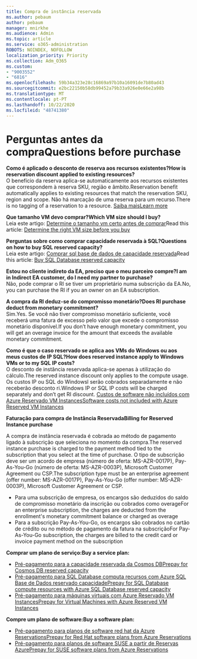 ```yaml
---
title: Compra de instância reservada
ms.author: pebaum
author: pebaum
manager: mnirkhe
ms.audience: Admin
ms.topic: article
ms.service: o365-administration
ROBOTS: NOINDEX, NOFOLLOW
localization_priority: Priority
ms.collection: Adm_O365
ms.custom:
- "9003552"
- "6816"
ms.openlocfilehash: 59b34a323e28c16869a97b10a16091de7b80ad43
ms.sourcegitcommit: e2bc22150b58db99452a79b33a926e0e66e2a98b
ms.translationtype: MT
ms.contentlocale: pt-PT
ms.lasthandoff: 10/22/2020
ms.locfileid: "48741380"
---
```

# <a name="questions-before-purchase"></a><span data-ttu-id="a1c61-102">Perguntas antes da compra</span><span class="sxs-lookup"><span data-stu-id="a1c61-102">Questions before purchase</span></span>

<span data-ttu-id="a1c61-103">**Como é aplicado o desconto de reserva aos recursos existentes?**</span><span class="sxs-lookup"><span data-stu-id="a1c61-103">**How is reservation discount applied to existing resources?**</span></span>  
<span data-ttu-id="a1c61-104">O benefício da reserva aplica-se automaticamente aos recursos existentes que correspondem à reserva SKU, região e âmbito.</span><span class="sxs-lookup"><span data-stu-id="a1c61-104">Reservation benefit automatically applies to existing resources that match the reservation SKU, region and scope.</span></span> <span data-ttu-id="a1c61-105">Não há marcação de uma reserva para um recurso.</span><span class="sxs-lookup"><span data-stu-id="a1c61-105">There is no tagging of a reservation to a resource.</span></span> [<span data-ttu-id="a1c61-106">Saiba mais</span><span class="sxs-lookup"><span data-stu-id="a1c61-106">Learn more</span></span>](https://docs.microsoft.com/azure/cost-management-billing/reservations/save-compute-costs-reservations?WT.mc_id=Portal-Microsoft_Azure_Support#how-reservation-discount-is-applied) 

<span data-ttu-id="a1c61-107">**Que tamanho VM devo comprar?**</span><span class="sxs-lookup"><span data-stu-id="a1c61-107">**Which VM size should I buy?**</span></span>  
<span data-ttu-id="a1c61-108">Leia este artigo: [Determine o tamanho vm certo antes de comprar](https://docs.microsoft.com/azure/virtual-machines/windows/prepay-reserved-vm-instances?toc=/azure/billing/TOC.json&WT.mc_id=Portal-Microsoft_Azure_Support#determine-the-right-vm-size-before-you-buy)</span><span class="sxs-lookup"><span data-stu-id="a1c61-108">Read this article: [Determine the right VM size before you buy](https://docs.microsoft.com/azure/virtual-machines/windows/prepay-reserved-vm-instances?toc=/azure/billing/TOC.json&WT.mc_id=Portal-Microsoft_Azure_Support#determine-the-right-vm-size-before-you-buy)</span></span>

<span data-ttu-id="a1c61-109">**Perguntas sobre como comprar capacidade reservada à SQL?**</span><span class="sxs-lookup"><span data-stu-id="a1c61-109">**Questions on how to buy SQL reserved capacity?**</span></span>  
<span data-ttu-id="a1c61-110">Leia este artigo: [Comprar sql base de dados de capacidade reservada](https://docs.microsoft.com/azure/sql-database/sql-database-reserved-capacity?toc=/azure/billing/TOC.json&WT.mc_id=Portal-Microsoft_Azure_Support#buy-sql-database-reserved-capacity)</span><span class="sxs-lookup"><span data-stu-id="a1c61-110">Read this article: [Buy SQL Database reserved capacity](https://docs.microsoft.com/azure/sql-database/sql-database-reserved-capacity?toc=/azure/billing/TOC.json&WT.mc_id=Portal-Microsoft_Azure_Support#buy-sql-database-reserved-capacity)</span></span>

<span data-ttu-id="a1c61-111">**Estou no cliente indireto da EA, preciso que o meu parceiro compre?**</span><span class="sxs-lookup"><span data-stu-id="a1c61-111">**I am in Indirect EA customer, do I need my partner to purchase?**</span></span>  
<span data-ttu-id="a1c61-112">Não, pode comprar o RI se tiver um proprietário numa subscrição da EA.</span><span class="sxs-lookup"><span data-stu-id="a1c61-112">No, you can purchase the RI if you an owner on an EA subscription.</span></span>

<span data-ttu-id="a1c61-113">**A compra da RI deduz-se do compromisso monetário?**</span><span class="sxs-lookup"><span data-stu-id="a1c61-113">**Does RI purchase deduct from monetary commitment?**</span></span>  
<span data-ttu-id="a1c61-114">Sim.</span><span class="sxs-lookup"><span data-stu-id="a1c61-114">Yes.</span></span> <span data-ttu-id="a1c61-115">Se você não tiver compromisso monetário suficiente, você receberá uma fatura de excesso pelo valor que excede o compromisso monetário disponível.</span><span class="sxs-lookup"><span data-stu-id="a1c61-115">If you don’t have enough monetary commitment, you will get an overage invoice for the amount that exceeds the available monetary commitment.</span></span>

<span data-ttu-id="a1c61-116">**Como é que o caso reservado se aplica aos VMs do Windows ou aos meus custos de IP SQL?**</span><span class="sxs-lookup"><span data-stu-id="a1c61-116">**How does reserved instance apply to Windows VMs or to my SQL IP costs?**</span></span>  
<span data-ttu-id="a1c61-117">O desconto de instância reservada aplica-se apenas à utilização do cálculo.</span><span class="sxs-lookup"><span data-stu-id="a1c61-117">The reserved instance discount only applies to the compute usage.</span></span> <span data-ttu-id="a1c61-118">Os custos IP ou SQL do Windowsl serão cobrados separadamente e não receberão desconto ri.</span><span class="sxs-lookup"><span data-stu-id="a1c61-118">Windows IP or SQL IP costs will be charged separately and don’t get RI discount.</span></span> [<span data-ttu-id="a1c61-119">Custos de software não incluídos com Azure Reservado VM Instances</span><span class="sxs-lookup"><span data-stu-id="a1c61-119">Software costs not included with Azure Reserved VM Instances</span></span>](https://docs.microsoft.com/azure/billing/billing-reserved-instance-windows-software-costs?WT.mc_id=Portal-Microsoft_Azure_Support)  
      
<span data-ttu-id="a1c61-120">**Faturação para compra de Instância Reservada**</span><span class="sxs-lookup"><span data-stu-id="a1c61-120">**Billing for Reserved Instance purchase**</span></span>  
      
<span data-ttu-id="a1c61-121">A compra de instância reservada é cobrada ao método de pagamento ligado à subscrição que seleciona no momento da compra.</span><span class="sxs-lookup"><span data-stu-id="a1c61-121">The reserved instance purchase is charged to the payment method tied to the subscription that you select at the time of purchase.</span></span> <span data-ttu-id="a1c61-122">O tipo de subscrição deve ser um acordo de empresa (número de oferta: MS-AZR-0017P), Pay-As-You-Go (número de oferta: MS-AZR-0003P), Microsoft Customer Agreement ou CSP.</span><span class="sxs-lookup"><span data-stu-id="a1c61-122">The subscription type must be an enterprise agreement (offer number: MS-AZR-0017P), Pay-As-You-Go (offer number: MS-AZR-0003P), Microsoft Customer Agreement or CSP.</span></span>

-   <span data-ttu-id="a1c61-123">Para uma subscrição de empresa, os encargos são deduzidos do saldo de compromisso monetário da inscrição ou cobrados como overage</span><span class="sxs-lookup"><span data-stu-id="a1c61-123">For an enterprise subscription, the charges are deducted from the enrollment's monetary commitment balance or charged as overage</span></span>
-   <span data-ttu-id="a1c61-124">Para a subscrição Pay-As-You-Go, os encargos são cobrados no cartão de crédito ou no método de pagamento da fatura na subscrição</span><span class="sxs-lookup"><span data-stu-id="a1c61-124">For Pay-As-You-Go subscription, the charges are billed to the credit card or invoice payment method on the subscription</span></span>

<span data-ttu-id="a1c61-125">**Comprar um plano de serviço:**</span><span class="sxs-lookup"><span data-stu-id="a1c61-125">**Buy a service plan:**</span></span>

-   [<span data-ttu-id="a1c61-126">Pré-pagamento para a capacidade reservada da Cosmos DB</span><span class="sxs-lookup"><span data-stu-id="a1c61-126">Prepay for Cosmos DB reserved capacity</span></span>](https://docs.microsoft.com/azure/cosmos-db/cosmos-db-reserved-capacity?WT.mc_id=Portal-Microsoft_Azure_Support)
-   [<span data-ttu-id="a1c61-127">Pré-pagamento para SQL Database computa recursos com Azure SQL Base de Dados reservado capacidade</span><span class="sxs-lookup"><span data-stu-id="a1c61-127">Prepay for SQL Database compute resources with Azure SQL Database reserved capacity</span></span>](https://docs.microsoft.com/azure/sql-database/sql-database-reserved-capacity?WT.mc_id=Portal-Microsoft_Azure_Support)
-   [<span data-ttu-id="a1c61-128">Pré-pagamento para máquinas virtuais com Azure Reservado VM Instances</span><span class="sxs-lookup"><span data-stu-id="a1c61-128">Prepay for Virtual Machines with Azure Reserved VM Instances</span></span>](https://docs.microsoft.com/azure/virtual-machines/windows/prepay-reserved-vm-instances?WT.mc_id=Portal-Microsoft_Azure_Support)

<span data-ttu-id="a1c61-129">**Compre um plano de software:**</span><span class="sxs-lookup"><span data-stu-id="a1c61-129">**Buy a software plan:**</span></span>

-   [<span data-ttu-id="a1c61-130">Pré-pagamento para planos de software red hat da Azure Reservations</span><span class="sxs-lookup"><span data-stu-id="a1c61-130">Prepay for Red Hat software plans from Azure Reservations</span></span>](https://docs.microsoft.com/azure/virtual-machines/linux/prepay-rhel-software-charges?WT.mc_id=Portal-Microsoft_Azure_Support)
-   [<span data-ttu-id="a1c61-131">Pré-pagamento para planos de software SUSE a partir de Reservas Azure</span><span class="sxs-lookup"><span data-stu-id="a1c61-131">Prepay for SUSE software plans from Azure Reservations</span></span>](https://docs.microsoft.com/azure/virtual-machines/linux/prepay-suse-software-charges?WT.mc_id=Portal-Microsoft_Azure_Support)
